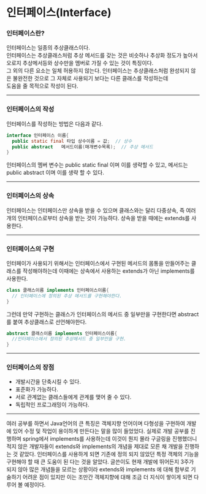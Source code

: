 # 인터페이스(Interface)

### 인터페이스란?
인터페이스는 일종의 추상클래스이다.  
인터페이스는 추상클래스처럼 추상 메서드를 갖는 것은 비슷하나 추상화 정도가 높아서 오로지 추상메서등와 상수만을 멤버로 가질 수 있는 것이 특징이다.  
그 외의 다른 요소는 일체 허용하지 않는다. 인터페이스는 추상클래스처럼 완성되지 않은 불완전한 것으로 그 자체로 사용되기 보다는 다른 클래스를 작성하는데   
도움을 줄 목적으로 작성이 된다. 
___
### 인터페이스의 작성
인터페이스를 작성하는 방법은 다음과 같다.
```java
interface 인터페이스 이름{
  public static final 타입 상수이름 = 값;  // 상수
  public abstract   메서드이름(매개변수목록);  // 추상 메서드 
}
```
인터페이스의 멤버 변수는 public static final 이며 이를 생략할 수 있고, 메서드는 public abstract 이며 이를 생략 할 수 있다. 
___
### 인터페이스의 상속
인터페이스는 인터페이스만 상속을 받을 수 있으며 클래스와는 달리 다중상속, 즉 여러개의 인터페이스로부터 상속을 받는 것이 가능하다. 상속을 받을 때에는 extends를 사용한다.
___
### 인터페이스의 구현 
인터페이가 사용되기 위해서는 인터페이스에서 구현된 메서드의 몸통을 만들어주는 클래스를 작성해야하는데 이때에는 상속에서 사용하는 extends가 아닌 implements를 사용한다. 
```java
class 클래스이름 implements 인터페이스이름{
  // 인터페이스에 정의된 추상 메서드를 구현해야한다.
}
```
그런데 만약 구현하는 클래스가 인터페이스의 메서드 중 일부만을 구현한다면 abstract를 붙여 추상클래스로 선언해야한다. 
```java
abstract 클래스이름 implements 인터페이스이름{
  //인터페이스에서 정의된 추상메서드 중 일부만을 구현.
}
```
___
### 인터페이스의 장점
* 개발시간을 단축시킬 수 있다. 
* 표준화가 가능하다.
* 서로 관계없는 클래스들에게 관계를 맺어 줄 수 있다. 
* 독립적인 프로그래밍이 가능하다. 

___
여러 공부를 하면서 Java언어의 큰 특징은 객체지향 언어이며 다형성을 구현하여 개발에 있어 수정 및 작업이 용이하게 만든다는 말을 많이 들었었다. 실제로 개발 공부를 진행하며 spring에서
implements를 사용하는데 이것이 뭔지 몰라 구글링을 진행했더니 적지 않은 개발자들이 extends와 implements의 개념을 제대로 모른 채 개발을 진행하는 것 같았다. 인터페이스를 사용하게 되면 기존에 
정의 되지 않았던 특정 객체의 기능을 구현해야 할 때 큰 도움이 된 다는 것을 알았다. 글쓴이도 현재 개발에 뛰어든지 3주가 되지 않아 많은 개념들을 모르는 상황이라 extends와 implements 에 대해 
함부로 기술하기 어려운 점이 있지만 이는 조만간 객체지향에 대해 조금 더 지식이 쌓이게 되면 다루어 볼 예정이다. 
